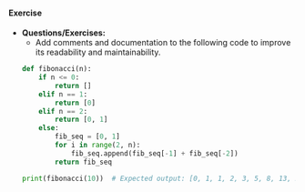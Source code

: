 #### Exercise
- **Questions/Exercises:**
    - Add comments and documentation to the following code to improve its readability and maintainability.
    ```python
    def fibonacci(n):
        if n <= 0:
            return []
        elif n == 1:
            return [0]
        elif n == 2:
            return [0, 1]
        else:
            fib_seq = [0, 1]
            for i in range(2, n):
                fib_seq.append(fib_seq[-1] + fib_seq[-2])
            return fib_seq

    print(fibonacci(10))  # Expected output: [0, 1, 1, 2, 3, 5, 8, 13, 21, 34]
    ```
